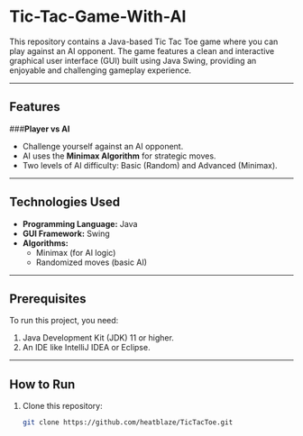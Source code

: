# Tic-Tac-Game-With-AI

This repository contains a Java-based Tic Tac Toe game where you can play against an AI opponent. The game features a clean and interactive graphical user interface (GUI) built using Java Swing, providing an enjoyable and challenging gameplay experience.


---

## Features

###**Player vs AI**
- Challenge yourself against an AI opponent.
- AI uses the **Minimax Algorithm** for strategic moves.
- Two levels of AI difficulty: Basic (Random) and Advanced (Minimax).

---

## Technologies Used
- **Programming Language:** Java
- **GUI Framework:** Swing
- **Algorithms:**
  - Minimax (for AI logic)
  - Randomized moves (basic AI)

---

## Prerequisites
To run this project, you need:
1. Java Development Kit (JDK) 11 or higher.
2. An IDE like IntelliJ IDEA or Eclipse.

---

## How to Run
1. Clone this repository:
   ```bash
   git clone https://github.com/heatblaze/TicTacToe.git
